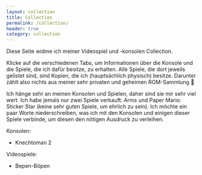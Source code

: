 ```yaml
---
layout: collection
title: Collection
permalink: /collection/
header: true
category: collection
---
```


Diese Seite widme ich meiner Videospiel und -konsolen Collection.

Klicke auf die verschiedenen Tabs, um Informationen über die Konsole und die Spiele, die ich dafür besitze, zu erhalten.
Alle Spiele, die dort jeweils gelistet sind, sind Kopien, die ich (hauptsächlich physisch) besitze. Darunter zählt also
nichts aus meiner sehr privaten und geheimen ROM-Sammlung :eyes:

Ich hänge sehr an meinen Konsolen und Spielen, daher sind sie mir sehr viel wert. Ich habe jemals nur zwei Spiele
verkauft: Arms und Paper Mario: Sticker Star (keine sehr guten Spiele, um ehrlich zu sein). Ich möchte ein paar Worte
niederschreiben, was ich mit den Konsolen und einigen dieser Spiele verbinde, um diesen den nötigen Ausdruck zu
verleihen.
<!--more-->
Konsolen:

* Knechtoman 2

Videospiele:

* Bepen-Böpen